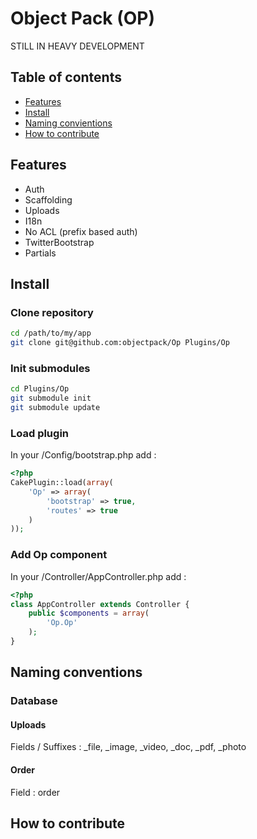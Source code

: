 
# Object Pack (OP)

STILL IN HEAVY DEVELOPMENT

<a name="table_of_contents"></a>
## Table of contents

* [Features](#features)
* [Install](#install)
* [Naming convientions](#conventions)
* [How to contribute](#contribute)

<a name="features"></a>
## Features

* Auth
* Scaffolding
* Uploads
* I18n
* No ACL (prefix based auth)
* TwitterBootstrap
* Partials

<a name="install"></a>
## Install

### Clone repository

```bash
cd /path/to/my/app
git clone git@github.com:objectpack/Op Plugins/Op
```

### Init submodules

```bash
cd Plugins/Op
git submodule init
git submodule update
```

### Load plugin

In your /Config/bootstrap.php add :

```php
<?php
CakePlugin::load(array(
	'Op' => array(
		'bootstrap' => true,
		'routes' => true
	)
));
```

### Add Op component

In your /Controller/AppController.php add :

```php
<?php
class AppController extends Controller {
	public $components = array(
		'Op.Op'
	);
}
```

<a name="conventions"></a>
## Naming conventions

### Database

#### Uploads

Fields / Suffixes : _file, _image, _video, _doc, _pdf, _photo

#### Order

Field : order

<a name="contribute"></a>
## How to contribute


